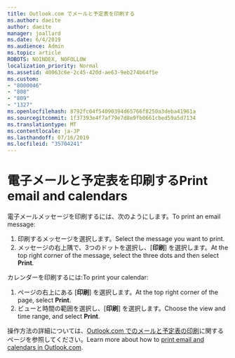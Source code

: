 ```yaml
---
title: Outlook.com でメールと予定表を印刷する
ms.author: daeite
author: daeite
manager: joallard
ms.date: 6/4/2019
ms.audience: Admin
ms.topic: article
ROBOTS: NOINDEX, NOFOLLOW
localization_priority: Normal
ms.assetid: 40063c6e-2c45-420d-ae63-9eb274b64f5e
ms.custom:
- "8000046"
- "808"
- "809"
- "1327"
ms.openlocfilehash: 8792fc04f54090394d65766f8250a3deba41961a
ms.sourcegitcommit: 1f37393e4f7af79e7d8e9fb0661cbed59a5d7134
ms.translationtype: MT
ms.contentlocale: ja-JP
ms.lasthandoff: 07/16/2019
ms.locfileid: "35704241"
---
```

# <a name="print-email-and-calendars"></a><span data-ttu-id="974ba-102">電子メールと予定表を印刷する</span><span class="sxs-lookup"><span data-stu-id="974ba-102">Print email and calendars</span></span>

<span data-ttu-id="974ba-103">電子メールメッセージを印刷するには、次のようにします。</span><span class="sxs-lookup"><span data-stu-id="974ba-103">To print an email message:</span></span>
  
1. <span data-ttu-id="974ba-104">印刷するメッセージを選択します。</span><span class="sxs-lookup"><span data-stu-id="974ba-104">Select the message you want to print.</span></span>
1. <span data-ttu-id="974ba-105">メッセージの右上隅で、3つのドットを選択し、[**印刷**] を選択します。</span><span class="sxs-lookup"><span data-stu-id="974ba-105">At the top right corner of the message, select the three dots and then select **Print**.</span></span>

<span data-ttu-id="974ba-106">カレンダーを印刷するには:</span><span class="sxs-lookup"><span data-stu-id="974ba-106">To print your calendar:</span></span>

1. <span data-ttu-id="974ba-107">ページの右上にある [**印刷**] を選択します。</span><span class="sxs-lookup"><span data-stu-id="974ba-107">At the top right corner of the page, select **Print**.</span></span>
1. <span data-ttu-id="974ba-108">ビューと時間の範囲を選択し、[**印刷**] を選択します。</span><span class="sxs-lookup"><span data-stu-id="974ba-108">Choose the view and time range, and select **Print**.</span></span>

<span data-ttu-id="974ba-109">操作方法の詳細については、[Outlook.com でのメールと予定表の印刷](https://support.office.com/article/c835b8e5-b310-4cab-ac15-b6eb95149855?wt.mc_id=Office_Outlook_com_Alchemy)に関するページを参照してください。</span><span class="sxs-lookup"><span data-stu-id="974ba-109">Learn more about how to [print email and calendars in Outlook.com](https://support.office.com/article/c835b8e5-b310-4cab-ac15-b6eb95149855?wt.mc_id=Office_Outlook_com_Alchemy).</span></span>